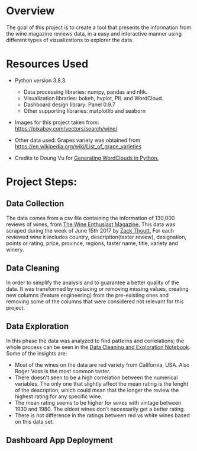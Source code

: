 # Overview

The goal of this project is to create a tool that presents the information from the wine magazine reviews data, in a easy and interactive manner using different types of vizualizations to explorer the data.

# Resources Used

- Python version 3.8.3.
    - Data processing libraries: numpy, pandas and nltk.
    - Visualization libraries: bokeh, hvplot, PIL and WordCloud.
    - Dashboard design library: Panel 0.9.7
    - Other supporting libraries: matplotlib and seaborn
    
    
- Images for this project taken from: https://pixabay.com/vectors/search/wine/
- Other data used: Grapes variety was obtained from https://en.wikipedia.org/wiki/List_of_grape_varieties
- Credits to Doung Vu for [Generating WordClouds in Python.](https://www.datacamp.com/community/tutorials/wordcloud-python)


# Project Steps:
## Data Collection
The data comes from a csv file containing the information of 130,000 reviews of wines, from [The Wine Enthusiast Magazine.](https://www.winemag.com/) This data was scraped during the week of June 15th 2017 by [Zack Thoutt.](https://github.com/zackthoutt/wine-deep-learning) For each reviewed wine it includes country, description(taster review), designation, points or rating, price, province, regions, taster name, title, variety and winery.


## Data Cleaning
In order to simplify the analysis and to guarantee a better quality of the data. It was transformed by replacing or removing missing values, creating new columns (feature engineering) from the pre-existing ones and removing some of the columns that were considered not relevant for this project.

## Data Exploration
In this phase the data was analyzed to find patterns and correlations; the whole process can be seen in the [Data Cleaning and Exploration Notebook](https://github.com/jm1988/Wine_Reviews_Analysis/blob/master/Cleaning_and_EDA.ipynb). Some of the insights are:
- Most of the wines on the data are red variety from California, USA. Also Roger Voss is the most common taster.
- There doesn't seen to be a high correlation between the numerical variables. The only one that slightly affect the mean rating is the lenght of the description, which could mean that the longer the review the highest rating for any specific wine.
- The mean rating seems to be higher for wines with vintage between 1930 and 1980. The oldest wines don't necessarily get a better rating.
- There is not difference in the ratings between red vs white wines based on this data set.

## Dashboard App Deployment

    
